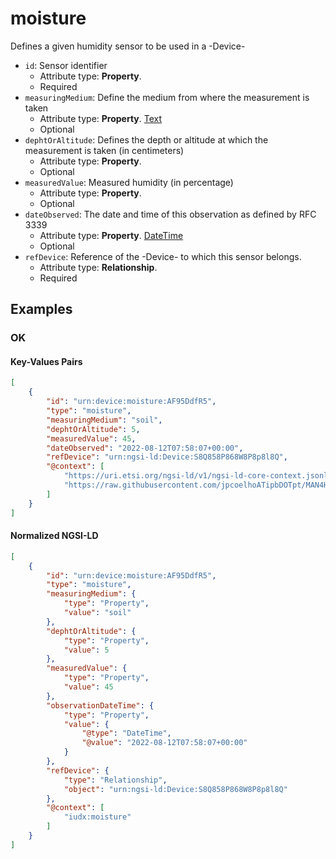 # moisture

Defines a given humidity sensor to be used in a -Device-
-  `id`: Sensor identifier
   -  Attribute type: **Property**. 
   -  Required
-  `measuringMedium`: Define the medium from where the measurement is taken
   -  Attribute type: **Property**. [Text](https://schema.org/Text)
   -  Optional
-  `dephtOrAltitude`: Defines the depth or altitude at which the measurement is taken (in centimeters)
   -  Attribute type: **Property**. 
   -  Optional
-  `measuredValue`: Measured humidity (in percentage)
   -  Attribute type: **Property**. 
   -  Optional
-  `dateObserved`: The date and time of this observation as defined by RFC 3339
   -  Attribute type: **Property**. [DateTime](https://schema.org/DateTime)
   -  Optional
-  `refDevice`: Reference of the -Device- to which this sensor belongs.
   -  Attribute type: **Relationship**. 
   -  Required



## Examples

### OK


#### Key-Values Pairs

```json
[
    {
        "id": "urn:device:moisture:AF95DdfR5",
        "type": "moisture",
        "measuringMedium": "soil",
        "dephtOrAltitude": 5,
        "measuredValue": 45,
        "dateObserved": "2022-08-12T07:58:07+00:00",
        "refDevice": "urn:ngsi-ld:Device:S8Q858P868W8P8p8l8Q",
        "@context": [
            "https://uri.etsi.org/ngsi-ld/v1/ngsi-ld-core-context.jsonld",
            "https://raw.githubusercontent.com/jpcoelhoATipbDOTpt/MAN4HEALTH/main/DataModel/Sensors/Moisture/Context/context-normalized.jsonld"
        ]
    }
]
```

#### Normalized NGSI-LD

```json
[
    {
        "id": "urn:device:moisture:AF95DdfR5",
        "type": "moisture",
        "measuringMedium": {
            "type": "Property",
            "value": "soil"
        },
        "dephtOrAltitude": {
            "type": "Property",
            "value": 5
        },
        "measuredValue": {
            "type": "Property",
            "value": 45
        },
        "observationDateTime": {
            "type": "Property",
            "value": {
                "@type": "DateTime",
                "@value": "2022-08-12T07:58:07+00:00"
            }
        },
        "refDevice": {
            "type": "Relationship",
            "object": "urn:ngsi-ld:Device:S8Q858P868W8P8p8l8Q"
        },
        "@context": [
            "iudx:moisture"
        ]
    }
]
```
